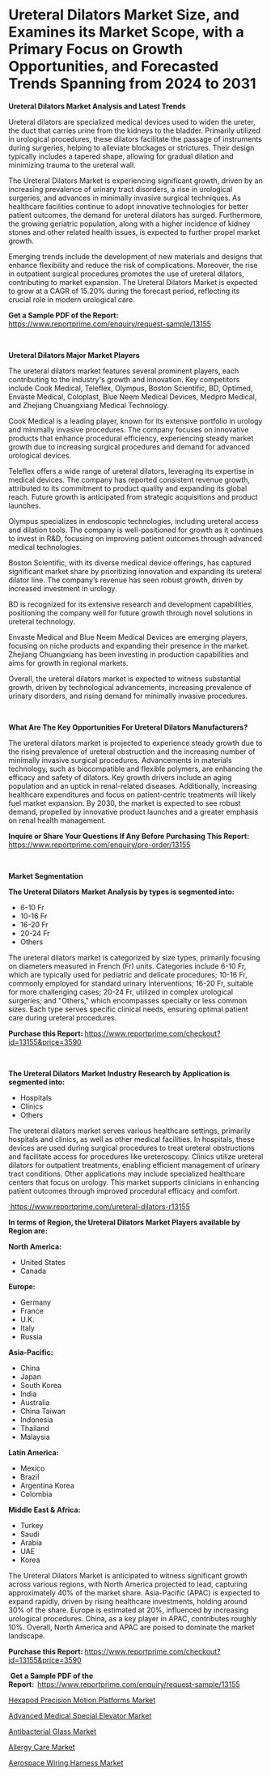 <p><h1>Ureteral Dilators Market Size, and Examines its Market Scope, with a Primary Focus on Growth Opportunities, and Forecasted Trends Spanning from 2024 to 2031</h1></p><p><strong>Ureteral Dilators Market Analysis and Latest Trends</strong></p>
<p><p>Ureteral dilators are specialized medical devices used to widen the ureter, the duct that carries urine from the kidneys to the bladder. Primarily utilized in urological procedures, these dilators facilitate the passage of instruments during surgeries, helping to alleviate blockages or strictures. Their design typically includes a tapered shape, allowing for gradual dilation and minimizing trauma to the ureteral wall.</p><p>The Ureteral Dilators Market is experiencing significant growth, driven by an increasing prevalence of urinary tract disorders, a rise in urological surgeries, and advances in minimally invasive surgical techniques. As healthcare facilities continue to adopt innovative technologies for better patient outcomes, the demand for ureteral dilators has surged. Furthermore, the growing geriatric population, along with a higher incidence of kidney stones and other related health issues, is expected to further propel market growth.</p><p>Emerging trends include the development of new materials and designs that enhance flexibility and reduce the risk of complications. Moreover, the rise in outpatient surgical procedures promotes the use of ureteral dilators, contributing to market expansion. The Ureteral Dilators Market is expected to grow at a CAGR of 15.20% during the forecast period, reflecting its crucial role in modern urological care.</p></p>
<p><strong>Get a Sample PDF of the Report:&nbsp;</strong> <a href="https://www.reportprime.com/enquiry/request-sample/13155?utm_campaign=1159&utm_medium=2&utm_source=Github&utm_content=ia&utm_term=28102024&utm_id=ureteral-dilators">https://www.reportprime.com/enquiry/request-sample/13155</a></p>
<p>&nbsp;</p>
<p><strong>Ureteral Dilators Major Market Players</strong></p>
<p><p>The ureteral dilators market features several prominent players, each contributing to the industry's growth and innovation. Key competitors include Cook Medical, Teleflex, Olympus, Boston Scientific, BD, Optimed, Envaste Medical, Coloplast, Blue Neem Medical Devices, Medpro Medical, and Zhejiang Chuangxiang Medical Technology.</p><p>Cook Medical is a leading player, known for its extensive portfolio in urology and minimally invasive procedures. The company focuses on innovative products that enhance procedural efficiency, experiencing steady market growth due to increasing surgical procedures and demand for advanced urological devices.</p><p>Teleflex offers a wide range of ureteral dilators, leveraging its expertise in medical devices. The company has reported consistent revenue growth, attributed to its commitment to product quality and expanding its global reach. Future growth is anticipated from strategic acquisitions and product launches.</p><p>Olympus specializes in endoscopic technologies, including ureteral access and dilation tools. The company is well-positioned for growth as it continues to invest in R&D, focusing on improving patient outcomes through advanced medical technologies.</p><p>Boston Scientific, with its diverse medical device offerings, has captured significant market share by prioritizing innovation and expanding its ureteral dilator line. The company’s revenue has seen robust growth, driven by increased investment in urology.</p><p>BD is recognized for its extensive research and development capabilities, positioning the company well for future growth through novel solutions in ureteral technology.</p><p>Envaste Medical and Blue Neem Medical Devices are emerging players, focusing on niche products and expanding their presence in the market. Zhejiang Chuangxiang has been investing in production capabilities and aims for growth in regional markets.</p><p>Overall, the ureteral dilators market is expected to witness substantial growth, driven by technological advancements, increasing prevalence of urinary disorders, and rising demand for minimally invasive procedures.</p></p>
<p>&nbsp;</p>
<p><strong>What Are The Key Opportunities For Ureteral Dilators Manufacturers?</strong></p>
<p><p>The ureteral dilators market is projected to experience steady growth due to the rising prevalence of ureteral obstruction and the increasing number of minimally invasive surgical procedures. Advancements in materials technology, such as biocompatible and flexible polymers, are enhancing the efficacy and safety of dilators. Key growth drivers include an aging population and an uptick in renal-related diseases. Additionally, increasing healthcare expenditures and focus on patient-centric treatments will likely fuel market expansion. By 2030, the market is expected to see robust demand, propelled by innovative product launches and a greater emphasis on renal health management.</p></p>
<p><strong>Inquire or Share Your Questions If Any Before Purchasing This Report:</strong> <a href="https://www.reportprime.com/enquiry/pre-order/13155?utm_campaign=1159&utm_medium=2&utm_source=Github&utm_content=ia&utm_term=28102024&utm_id=ureteral-dilators">https://www.reportprime.com/enquiry/pre-order/13155</a></p>
<p>&nbsp;</p>
<p><strong>Market Segmentation</strong></p>
<p><strong>The Ureteral Dilators Market Analysis by types is segmented into:</strong></p>
<p><ul><li>6-10 Fr</li><li>10-16 Fr</li><li>16-20 Fr</li><li>20-24 Fr</li><li>Others</li></ul></p>
<p><p>The ureteral dilators market is categorized by size types, primarily focusing on diameters measured in French (Fr) units. Categories include 6-10 Fr, which are typically used for pediatric and delicate procedures; 10-16 Fr, commonly employed for standard urinary interventions; 16-20 Fr, suitable for more challenging cases; 20-24 Fr, utilized in complex urological surgeries; and "Others," which encompasses specialty or less common sizes. Each type serves specific clinical needs, ensuring optimal patient care during ureteral procedures.</p></p>
<p><strong>Purchase this Report:&nbsp;</strong><a href="https://www.reportprime.com/checkout?id=13155&price=3590&utm_campaign=1159&utm_medium=2&utm_source=Github&utm_content=ia&utm_term=28102024&utm_id=ureteral-dilators">https://www.reportprime.com/checkout?id=13155&price=3590</a></p>
<p>&nbsp;</p>
<p><strong>The Ureteral Dilators Market Industry Research by Application is segmented into:</strong></p>
<p><ul><li>Hospitals</li><li>Clinics</li><li>Others</li></ul></p>
<p><p>The ureteral dilators market serves various healthcare settings, primarily hospitals and clinics, as well as other medical facilities. In hospitals, these devices are used during surgical procedures to treat ureteral obstructions and facilitate access for procedures like ureteroscopy. Clinics utilize ureteral dilators for outpatient treatments, enabling efficient management of urinary tract conditions. Other applications may include specialized healthcare centers that focus on urology. This market supports clinicians in enhancing patient outcomes through improved procedural efficacy and comfort.</p></p>
<p><a href="https://www.reportprime.com/ureteral-dilators-r13155?utm_campaign=1159&utm_medium=2&utm_source=Github&utm_content=ia&utm_term=28102024&utm_id=ureteral-dilators">&nbsp;https://www.reportprime.com/ureteral-dilators-r13155</a></p>
<p><strong>In terms of Region, the Ureteral Dilators Market Players available by Region are:</strong></p>
<p>
    <p> <strong> North America: </strong>
        <ul>
            <li>United States</li>
            <li>Canada</li>
        </ul>
        </p> 
    <p> <strong> Europe: </strong>
        <ul>
            <li>Germany</li>
            <li>France</li>
            <li>U.K.</li>
            <li>Italy</li>
            <li>Russia</li>
        </ul>
        </p> 
    <p> <strong> Asia-Pacific: </strong>
        <ul>
            <li>China</li>
            <li>Japan</li>
            <li>South Korea</li>
            <li>India</li>
            <li>Australia</li>
            <li>China Taiwan</li>
            <li>Indonesia</li>
            <li>Thailand</li>
            <li>Malaysia</li>
        </ul>
        </p> 
    <p> <strong> Latin America: </strong>
        <ul>
            <li>Mexico</li>
            <li>Brazil</li>
            <li>Argentina Korea</li>
            <li>Colombia</li>
        </ul>
        </p> 
    <p> <strong> Middle East & Africa: </strong>
        <ul>
            <li>Turkey</li>
            <li>Saudi</li>
            <li>Arabia</li>
            <li>UAE</li>
            <li>Korea</li>
        </ul>
    </p>
    </p>
<p><p>The Ureteral Dilators Market is anticipated to witness significant growth across various regions, with North America projected to lead, capturing approximately 40% of the market share. Asia-Pacific (APAC) is expected to expand rapidly, driven by rising healthcare investments, holding around 30% of the share. Europe is estimated at 20%, influenced by increasing urological procedures. China, as a key player in APAC, contributes roughly 10%. Overall, North America and APAC are poised to dominate the market landscape.</p></p>
<p><strong>Purchase this Report: </strong><a href="https://www.reportprime.com/checkout?id=13155&price=3590&utm_campaign=1159&utm_medium=2&utm_source=Github&utm_content=ia&utm_term=28102024&utm_id=ureteral-dilators">https://www.reportprime.com/checkout?id=13155&price=3590</a></p>
<p>&nbsp;<strong>Get a Sample PDF of the Report:&nbsp;&nbsp;</strong><a href="https://www.reportprime.com/enquiry/request-sample/13155?utm_campaign=1159&utm_medium=2&utm_source=Github&utm_content=ia&utm_term=28102024&utm_id=ureteral-dilators">https://www.reportprime.com/enquiry/request-sample/13155</a></p>
<p><strong></strong></p>
<p><p><a href="https://issuu.com/reportprime-2/docs/hexapod-precision-motion-platforms-_a204b9aa38f1ca?utm_campaign=1159&utm_medium=2&utm_source=Github&utm_content=ia&utm_term=28102024&utm_id=ureteral-dilators">Hexapod Precision Motion Platforms Market</a></p><p><a href="https://issuu.com/reportprime-2/docs/advanced-medical-special-elevator-m_792f22c38f25fd?utm_campaign=1159&utm_medium=2&utm_source=Github&utm_content=ia&utm_term=28102024&utm_id=ureteral-dilators">Advanced Medical Special Elevator Market</a></p><p><a href="https://www.linkedin.com/pulse/digital-transformation-antibacterial-glass-industry-market-opportunities-fqnoe?utm_campaign=1159&utm_medium=2&utm_source=Github&utm_content=ia&utm_term=28102024&utm_id=ureteral-dilators">Antibacterial Glass Market</a></p><p><a href="https://github.com/mickahmaland/Market-Research-Report-List-1/blob/main/allergy-care-market.md?utm_campaign=1159&utm_medium=2&utm_source=Github&utm_content=ia&utm_term=28102024&utm_id=ureteral-dilators">Allergy Care Market</a></p><p><a href="https://www.linkedin.com/pulse/global-aerospace-wiring-harness-market-landscape-future-trends-e3cie?utm_campaign=1159&utm_medium=2&utm_source=Github&utm_content=ia&utm_term=28102024&utm_id=ureteral-dilators">Aerospace Wiring Harness Market</a></p></p>